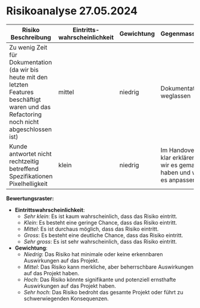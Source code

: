 # Risikoanalyse 27.05.2024

| Risiko Beschreibung                                                                                                                            | Eintritts-wahrscheinlichkeit | Gewichtung | Gegenmassnahme                                                                      |
| ---------------------------------------------------------------------------------------------------------------------------------------------- | ---------------------------- | ---------- | ----------------------------------------------------------------------------------- |
| Zu wenig Zeit für Dokumentation (da wir bis heute mit den letzten Features beschäftigt waren und das Refactoring noch nicht abgeschlossen ist) | mittel                       | niedrig    | Dokumentation weglassen                                                             |
| Kunde antwortet nicht rechtzeitig betreffend Spezifikationen Pixelhelligkeit                                                                   | klein                        | niedrig    | Im Handover Mail klar erklären wie wir es gemacht haben und wo man es anpassen kann |

**Bewertungsraster:**

- **Eintrittswahrscheinlichkeit**:
  - _Sehr klein_: Es ist kaum wahrscheinlich, dass das Risiko eintritt.
  - _Klein_: Es besteht eine geringe Chance, dass das Risiko eintritt.
  - _Mittel_: Es ist durchaus möglich, dass das Risiko eintritt.
  - _Gross_: Es besteht eine deutliche Chance, dass das Risiko eintritt.
  - _Sehr gross_: Es ist sehr wahrscheinlich, dass das Risiko eintritt.
- **Gewichtung**:
  - _Niedrig_: Das Risiko hat minimale oder keine erkennbaren Auswirkungen auf das Projekt.
  - _Mittel_: Das Risiko kann merkliche, aber beherrschbare Auswirkungen auf das Projekt haben.
  - _Hoch_: Das Risiko könnte signifikante und potenziell ernsthafte Auswirkungen auf das Projekt haben.
  - _Sehr hoch_: Das Risiko bedroht das gesamte Projekt oder führt zu schwerwiegenden Konsequenzen.
